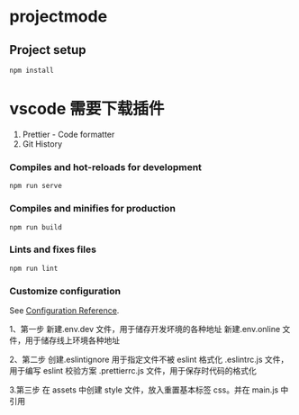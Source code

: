 # projectmode

## Project setup

```
npm install
```

# vscode 需要下载插件

1. Prettier - Code formatter
2. Git History

### Compiles and hot-reloads for development

```
npm run serve
```

### Compiles and minifies for production

```
npm run build
```

### Lints and fixes files

```
npm run lint
```

### Customize configuration

See [Configuration Reference](https://cli.vuejs.org/config/).

1、第一步
新建.env.dev 文件，用于储存开发坏境的各种地址
新建.env.online 文件，用于储存线上环境各种地址

2、第二步
创建.eslintignore 用于指定文件不被 eslint 格式化
.eslintrc.js 文件，用于编写 eslint 校验方案
.prettierrc.js 文件，用于保存时代码的格式化

3.第三步
在 assets 中创建 style 文件，放入重置基本标签 css。并在 main.js 中引用
